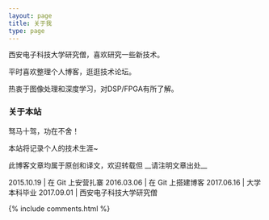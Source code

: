 ```yaml
---
layout: page
title: 关于我 
type: page
---
```


西安电子科技大学研究僧，喜欢研究一些新技术。
<p>
平时喜欢整理个人博客，逛逛技术论坛。
<p>
热衷于图像处理和深度学习，对DSP/FPGA有所了解。

<p>

<h3> 关于本站 </h3>  

<p>
驽马十驾，功在不舍！
<p>
本站将记录个人的技术生涯~
<p>
此博客文章均属于原创和译文，欢迎转载但 __请注明文章出处__
<p>
2015.10.19 | 在 Git 上安营扎寨
2016.03.06 | 在 Git 上搭建博客
2017.06.16 | 大学本科毕业
2017.09.01 | 西安电子科技大学研究僧
<p> 

{% include comments.html %}

